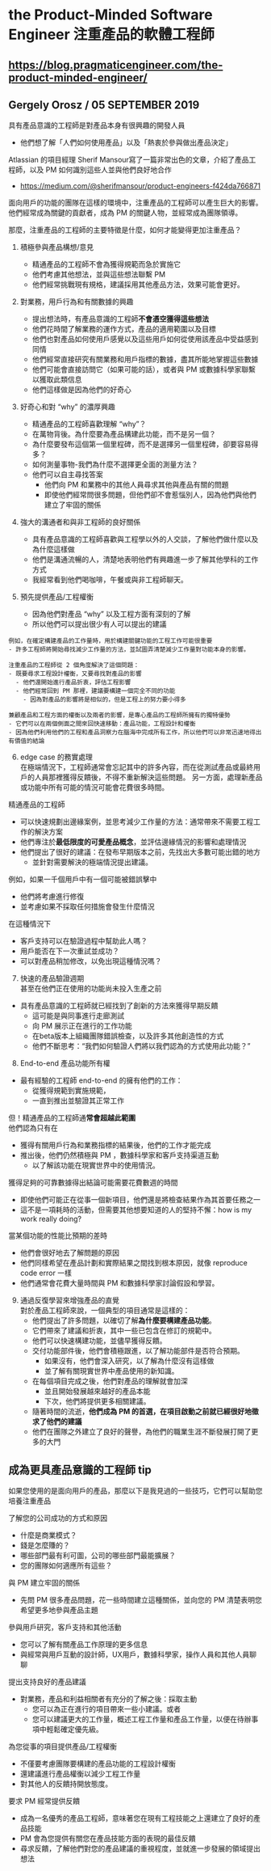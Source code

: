 # the Product-Minded Software Engineer 注重產品的軟體工程師
## https://blog.pragmaticengineer.com/the-product-minded-engineer/
## Gergely Orosz / 05 SEPTEMBER 2019

具有產品意識的工程師是對產品本身有很興趣的開發人員
- 他們想了解「人們如何使用產品」以及「熱衷於參與做出產品決定」

Atlassian 的項目經理 Sherif Mansour寫了一篇非常出色的文章，介紹了產品工程師，以及 PM 如何識別這些人並與他們良好地合作
- https://medium.com/@sherifmansour/product-engineers-f424da766871

面向用戶的功能的團隊在這樣的環境中，注重產品的工程師可以產生巨大的影響。他們經常成為關鍵的貢獻者，成為 PM 的關鍵人物，並經常成為團隊領導。 

那麼，注重產品的工程師的主要特徵是什麼，如何才能變得更加注重產品？  

1. 積極參與產品構想/意見
    - 精通產品的工程師不會為獲得規範而急於實施它
    - 他們考慮其他想法，並與這些想法聯繫 PM
    - 他們經常挑戰現有規格，建議採用其他產品方法，效果可能會更好。

2. 對業務，用戶行為和有關數據的興趣
    - 提出想法時，有產品意識的工程師**不會憑空獲得這些想法**
    - 他們花時間了解業務的運作方式，產品的適用範圍以及目標
    - 他們也對產品如何使用戶感覺以及這些用戶如何從使用該產品中受益感到同情
    - 他們經常直接研究有關業務和用戶指標的數據，盡其所能地掌握這些數據
    - 他們可能會直接訪問它（如果可能的話），或者與 PM 或數據科學家聯繫以獲取此類信息
    - 他們這樣做是因為他們的好奇心

3. 好奇心和對 “why” 的濃厚興趣
    - 精通產品的工程師喜歡理解 “why”？
    - 在萬物背後。為什麼要為產品構建此功能，而不是另一個？
    - 為什麼要發布這個第一個里程碑，而不是選擇另一個里程碑，卻要容易得多？
    - 如何測量事物-我們為什麼不選擇更全面的測量方法？
    - 他們可以自主尋找答案
      - 他們向 PM 和業務中的其他人員尋求其他與產品有關的問題
      - 即使他們經常問很多問題，但他們卻不會惹惱別人，因為他們與他們建立了牢固的關係

4. 強大的溝通者和與非工程師的良好關係
    - 具有產品意識的工程師喜歡與工程學以外的人交談，了解他們做什麼以及為什麼這樣做
    - 他們是溝通流暢的人，清楚地表明他們有興趣進一步了解其他學科的工作方式
    - 我經常看到他們喝咖啡，午餐或與非工程師聊天。

5. 預先提供產品/工程權衡
    - 因為他們對產品 “why” 以及工程方面有深刻的了解
    - 所以他們可以提出很少有人可以提出的建議

```
例如，在確定構建產品的工作量時，用於構建關鍵功能的工程工作可能很重要
- 許多工程師將開始尋找減少工作量的方法，並試圖弄清楚減少工作量對功能本身的影響。

注重產品的工程師從 2 個角度解決了這個問題：
- 既要尋求工程設計權衡，又要尋找對產品的影響
  - 他們還開始進行產品折衷，評估工程影響
  - 他們經常回到 PM 那裡，建議要構建一個完全不同的功能
    - 因為對產品的影響將是相似的，但是工程上的努力要小得多

兼顧產品和工程方面的權衡以及兩者的影響，是專心產品的工程師所擁有的獨特優勢
- 它們可以在兩個側面之間來回快速移動：產品功能，工程設計和權衡
- 因為他們利用他們的工程和產品洞察力在腦海中完成所有工作，所以他們可以非常迅速地得出有價值的結論
```

6. edge case 的務實處理  
在極端情況下，工程師通常會忘記其中的許多內容，而在從測試產品或最終用戶的人員那裡獲得反饋後，不得不重新解決這些問題。 另一方面，處理新產品或功能中所有可能的情況可能會花費很多時間。

精通產品的工程師
- 可以快速規劃出邊緣案例，並思考減少工作量的方法：通常帶來不需要工程工作的解決方案
- 他們專注於**最低限度的可愛產品概念**，並評估邊緣情況的影響和處理情況
- 他們提出了很好的建議：在發布早期版本之前，先找出大多數可能出錯的地方
  - 並針對需要解決的極端情況提出建議。

例如，如果一千個用戶中有一個可能被錯誤擊中
- 他們將考慮進行修復
- 並考慮如果不採取任何措施會發生什麼情況

在這種情況下
- 客戶支持可以在驗證過程中幫助此人嗎？
- 用戶能否在下一次重試並成功？
- 可以對產品稍加修改，以免出現這種情況嗎？


7. 快速的產品驗證週期  
甚至在他們正在使用的功能尚未投入生產之前
- 具有產品意識的工程師就已經找到了創新的方法來獲得早期反饋
  - 這可能是與同事進行走廊測試
  - 向 PM 展示正在進行的工作功能
  - 在beta版本上組織團隊錯誤檢查，以及許多其他創造性的方式
  - 他們不斷思考：“我們如何驗證人們將以我們認為的方式使用此功能？”   


8. End-to-end 產品功能所有權  
- 最有經驗的工程師 end-to-end 的擁有他們的工作：
  - 從獲得規範到實施規範，
  - 一直到推出並驗證其正常工作

但！精通產品的工程師通**常會超越此範圍**  
他們認為只有在
- 獲得有關用戶行為和業務指標的結果後，他們的工作才能完成
- 推出後，他們仍然積極與 PM ，數據科學家和客戶支持渠道互動
  - 以了解該功能在現實世界中的使用情況。
  
獲得足夠的可靠數據得出結論可能需要花費數週的時間
- 即使他們可能正在從事一個新項目，他們還是將檢查結果作為其首要任務之一
- 這不是一項耗時的活動，但需要其他想要知道的人的堅持不懈：how is my work really doing?

當某個功能的性能比預期的差時
- 他們會很好地去了解問題的原因
- 他們同樣希望在產品計劃和實際結果之間找到根本原因，就像 reproduce code error 一樣
- 他們通常會花費大量時間與 PM 和數據科學家討論假設和學習。

9. 通過反復學習來增強產品的直覺  
對於產品工程師來說，一個典型的項目通常是這樣的：  
    - 他們提出了許多問題，以確切了解**為什麼要構建產品功能**。
    - 它們帶來了建議和折衷，其中一些已包含在修訂的規範中。
    - 他們可以快速構建功能，並儘早獲得反饋。
    - 交付功能部件後，他們會積極跟進，以了解功能部件是否符合預期。
      - 如果沒有，他們會深入研究，以了解為什麼沒有這樣做
      - 並了解有關現實世界中產品使用的新知識。
    - 在每個項目完成之後，他們對產品的理解就會加深
      - 並且開始發展越來越好的產品本能
      - 下次，他們將提供更多相關建議。
    - 隨著時間的流逝，**他們成為 PM 的首選，在項目啟動之前就已經很好地徵求了他們的建議**
    - 他們在團隊之外建立了良好的聲譽，為他們的職業生涯不斷發展打開了更多的大門

## 成為更具產品意識的工程師 tip
如果您使用的是面向用戶的產品，那麼以下是我見過的一些技巧，它們可以幫助您培養注重產品  

了解您的公司成功的方式和原因
- 什麼是商業模式？
- 錢是怎麼賺的？
- 哪些部門最有利可圖，公司的哪些部門最能擴展？
- 您的團隊如何適應所有這些？

與 PM 建立牢固的關係
- 先問 PM 很多產品問題，花一些時間建立這種關係，並向您的 PM 清楚表明您希望更多地參與產品主題

參與用戶研究，客戶支持和其他活動
- 您可以了解有關產品工作原理的更多信息
- 與經常與用戶互動的設計師，UX用戶，數據科學家，操作人員和其他人員聊聊

提出支持良好的產品建議
- 對業務，產品和利益相關者有充分的了解之後：採取主動
  - 您可以為正在進行的項目帶來一些小建議。或者
  - 您可以建議更大的工作量，概述工程工作量和產品工作量，以便在待辦事項中輕鬆確定優先級。

為您從事的項目提供產品/工程權衡
- 不僅要考慮團隊要構建的產品功能的工程設計權衡
- 還建議進行產品權衡以減少工程工作量
- 對其他人的反饋持開放態度。

要求 PM 經常提供反饋
- 成為一名優秀的產品工程師，意味著您在現有工程技能之上還建立了良好的產品技能
- PM 會為您提供有關您在產品技能方面的表現的最佳反饋
- 尋求反饋，了解他們對您的產品建議的重視程度，並就進一步發展的領域提出想法